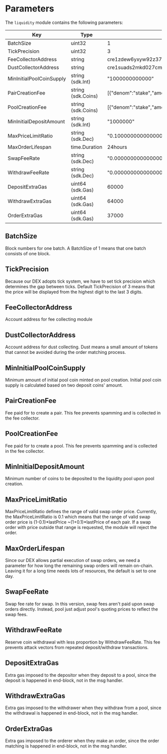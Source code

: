 <!-- order: 8 -->

# Parameters

The `liquidity` module contains the following parameters:

| Key                      | Type               | Example                                                           |
|--------------------------|--------------------|-------------------------------------------------------------------|
| BatchSize                | uint32             | 1                                                                 |
| TickPrecision            | uint32             | 3                                                                 |
| FeeCollectorAddress      | string             | cre1zdew6yxyw92z373yqp756e0x4rvd2het37j0a2wjp7fj48eevxvq303p8d    |
| DustCollectorAddress     | string             | cre1suads2mkd027cmfphmk9fpuwcct4d8ys02frk8e64hluswfwfj0s4xymnj    |
| MinInitialPoolCoinSupply | string (sdk.Int)   | "1000000000000"                                                   |
| PairCreationFee          | string (sdk.Coins) | [{"denom":"stake","amount":"1000000"}]                            |
| PoolCreationFee          | string (sdk.Coins) | [{"denom":"stake","amount":"1000000"}]                            |
| MinInitialDepositAmount  | string (sdk.Int)   | "1000000"                                                         |
| MaxPriceLimitRatio       | string (sdk.Dec)   | "0.100000000000000000"                                            |
| MaxOrderLifespan         | time.Duration      | 24hours                                                           |
| SwapFeeRate              | string (sdk.Dec)   | "0.000000000000000000"                                            |
| WithdrawFeeRate          | string (sdk.Dec)   | "0.000000000000000000"                                            |
| DepositExtraGas          | uint64 (sdk.Gas)   | 60000                                                             |
| WithdrawExtraGas         | uint64 (sdk.Gas)   | 64000                                                             |
| OrderExtraGas            | uint64 (sdk.Gas)   | 37000                                                             |

## BatchSize

Block numbers for one batch.
A BatchSize of 1 means that one batch consists of one block.

## TickPrecision

Because our DEX adopts tick system, we have to set tick precision which
determines the gap between ticks.
Default TickPrecision of 3 means that the price will be displayed from
the highest digit to the last 3 digits.

## FeeCollectorAddress

Account address for fee collecting module

## DustCollectorAddress

Account address for dust collecting.
Dust means a small amount of tokens that cannot be avoided during the
order matching process.

## MinInitialPoolCoinSupply

Minimum amount of initial pool coin minted on pool creation.
Initial pool coin supply is calculated based on two deposit coins' amount.

## PairCreationFee

Fee paid for to create a pair.
This fee prevents spamming and is collected in the fee collector.

## PoolCreationFee

Fee paid for to create a pool.
This fee prevents spamming and is collected in the fee collector.

## MinInitialDepositAmount

Minimum number of coins to be deposited to the liquidity pool upon pool creation.

## MaxPriceLimitRatio

MaxPriceLimitRatio defines the range of valid swap order price.
Currently, the MaxPriceLimitRatio is 0.1 which means that the range of
valid swap order price is (1-0.1)*lastPrice ~(1+0.1)*lastPrice of each pair.
If a swap order with price outside that range is requested,
the module will reject the order.

## MaxOrderLifespan

Since our DEX allows partial execution of swap orders,
we need a parameter for how long the remaining swap orders will remain on-chain.
Leaving it for a long time needs lots of resources, the default is set to one day.

## SwapFeeRate 

Swap fee rate for swap.
In this version, swap fees aren't paid upon swap orders directly.
Instead, pool just adjust pool's quoting prices to reflect the swap fees.

## WithdrawFeeRate  

Reserve coin withdrawal with less proportion by WithdrawFeeRate.
This fee prevents attack vectors from repeated deposit/withdraw transactions.

## DepositExtraGas

Extra gas imposed to the depositor when they deposit to a pool, since the deposit
is happened in end-block, not in the msg handler.

## WithdrawExtraGas

Extra gas imposed to the withdrawer when they withdraw from a pool, since the withdrawal
is happened in end-block, not in the msg handler.

## OrderExtraGas

Extra gas imposed to the orderer when they make an order, since the order matching
is happened in end-block, not in the msg handler.